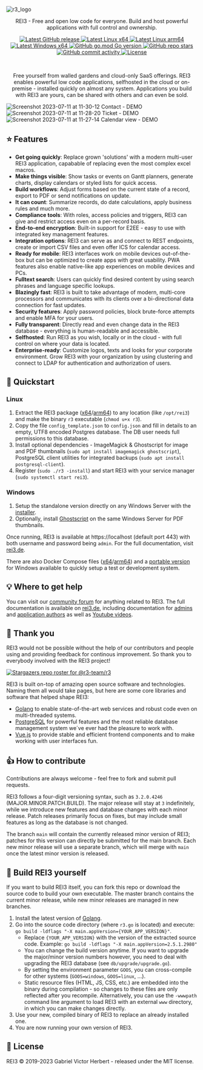 ![r3_logo](https://github.com/r3-team/r3/assets/91060542/cc3918b6-7a11-4613-8dd8-de8a9fdbac7f)

<p align="center">REI3 - Free and open low code for everyone. Build and host powerful applications with full control and ownership.</p>

<p align="center">
	<a href="https://github.com/r3-team/r3/releases" target="_blank">
		<img src="https://img.shields.io/github/v/release/r3-team/r3" alt="Latest GitHub release" />
	</a>
	<a href="https://rei3.de/latest/x64_linux" target="_blank">
		<img src="https://img.shields.io/badge/linux-x64-yellow" alt="Latest Linux x64" />
	</a>
	<a href="https://rei3.de/latest/arm64_linux" target="_blank">
		<img src="https://img.shields.io/badge/linux-arm64-yellow" alt="Latest Linux arm64" />
	</a>
	<a href="https://rei3.de/latest/x64_installer" target="_blank">
		<img src="https://img.shields.io/badge/windows-x64-00a8e8" alt="Latest Windows x64" />
	</a>
	<a href="https://img.shields.io/github/go-mod/go-version/r3-team/r3" target="_blank">
		<img src="https://img.shields.io/github/go-mod/go-version/r3-team/r3" alt="GitHub go.mod Go version" />
	</a>
	<a href="https://github.com/r3-team/r3/stargazers" target="_blank">
		<img src="https://img.shields.io/github/stars/r3-team/r3" alt="GitHub repo stars" />
	</a>
	<a href="https://github.com/r3-team/r3/commits/main" target="_blank">
		<img src="https://img.shields.io/github/commit-activity/t/r3-team/r3" alt="GitHub commit activity" />
	</a>
	<a href="https://github.com/r3-team/r3/blob/main/LICENSE" target="_blank">
		<img src="https://img.shields.io/github/license/r3-team/r3" alt="License" />
	</a>
</p>

<br />
<p align="center">Free yourself from walled gardens and cloud-only SaaS offerings. REI3 enables powerful low code applications, selfhosted in the cloud or on-premise - installed quickly on almost any system. Applications you build with REI3 are yours, can be shared with others and can even be sold.</p>

![Screenshot 2023-07-11 at 11-30-12 Contact - DEMO](https://github.com/r3-team/r3/assets/91060542/a99b7651-49a7-4d4b-9a7d-f90689bf4577)
![Screenshot 2023-07-11 at 11-28-20 Ticket - DEMO](https://github.com/r3-team/r3/assets/91060542/e88c5d55-0e57-400d-a25a-8e274d58cc4e)
![Screenshot 2023-07-11 at 11-27-14 Calendar view - DEMO](https://github.com/r3-team/r3/assets/91060542/79f6a4c2-b7ec-4d15-85b7-b0992699bddf)

## :star: Features
* **Get going quickly**: Replace grown 'solutions' with a modern multi-user REI3 application, capabable of replacing even the most complex excel macros.
* **Make things visible**: Show tasks or events on Gantt planners, generate charts, display calendars or styled lists for quick access.
* **Build workflows**: Adjust forms based on the current state of a record, export to PDF or send notifications on update.
* **It can count**: Summarize records, do date calculations, apply business rules and much more.
* **Compliance tools**: With roles, access policies and triggers, REI3 can give and restrict access even on a per-record basis.
* **End-to-end encryption**: Built-in support for E2EE - easy to use with integrated key management features.
* **Integration options**: REI3 can serve as and connect to REST endpoints, create or import CSV files and even offer ICS for calendar access.
* **Ready for mobile**: REI3 interfaces work on mobile devices out-of-the-box but can be optimized to create apps with great usability. PWA features also enable native-like app experiences on mobile devices and PCs.
* **Fulltext search**: Users can quickly find desired content by using search phrases and language specific lookups.
* **Blazingly fast**: REI3 is built to take advantage of modern, multi-core processors and communicates with its clients over a bi-directional data connection for fast updates.
* **Security features**: Apply password policies, block brute-force attempts and enable MFA for your users.
* **Fully transparent**: Directly read and even change data in the REI3 database - everything is human-readable and accessible.
* **Selfhosted**: Run REI3 as you wish, locally or in the cloud - with full control on where your data is located.
* **Enterprise-ready**: Customize logos, texts and looks for your corporate environment. Grow REI3 with your organization by using clustering and connect to LDAP for authentication and authorization of users.

## :rocket: Quickstart
### Linux
1. Extract the REI3 package ([x64](https://rei3.de/latest/x64_linux)/[arm64](https://rei3.de/latest/arm64_linux)) to any location (like `/opt/rei3`) and make the binary `r3` executable (`chmod u+x r3`).
1. Copy the file `config_template.json` to `config.json` and fill in details to an empty, UTF8 encoded Postgres database. The DB user needs full permissions to this database.
1. Install optional dependencies - ImageMagick & Ghostscript for image and PDF thumbnails (`sudo apt install imagemagick ghostscript`), PostgreSQL client utilities for integrated backups (`sudo apt install postgresql-client`).
1. Register (`sudo ./r3 -install`) and start REI3 with your service manager (`sudo systemctl start rei3`).
### Windows
1. Setup the standalone version directly on any Windows Server with the [installer](https://rei3.de/latest/x64_installer).
1. Optionally, install [Ghostscript](https://www.ghostscript.com/) on the same Windows Server for PDF thumbnails.

Once running, REI3 is available at https://localhost (default port 443) with both username and password being `admin`. For the full documentation, visit [rei3.de](https://rei3.de/en/docs).

There are also Docker Compose files ([x64](https://rei3.de/docker_x64)/[arm64](https://rei3.de/docker_arm64)) and a [portable version](https://rei3.de/latest/x64_portable) for Windows available to quickly setup a test or development system.

## :bulb: Where to get help
You can visit our [community forum](https://community.rei3.de) for anything related to REI3. The full documentation is available on [rei3.de](https://rei3.de/en/docs), including documentation for [admins](https://rei3.de/en/docs/admin) and [application authors](https://rei3.de/en/docs/builder) as well as [Youtube videos](https://www.youtube.com/channel/UCKb1YPyUV-O4GxcCdHc4Csw).

## :clap: Thank you
REI3 would not be possible without the help of our contributors and people using and providing feedback for continous improvement. So thank you to everybody involved with the REI3 project!

[![Stargazers repo roster for @r3-team/r3](https://reporoster.com/stars/dark/r3-team/r3)](https://github.com/r3-team/r3/stargazers)

REI3 is built on-top of amazing open source software and technologies. Naming them all would take pages, but here are some core libraries and software that helped shape REI3:
* [Golang](https://golang.org/) to enable state-of-the-art web services and robust code even on multi-threaded systems.
* [PostgreSQL](https://www.postgresql.org/) for powerful features and the most reliable database management system we´ve ever had the pleasure to work with.
* [Vue.js](https://vuejs.org/) to provide stable and efficient frontend components and to make working with user interfaces fun.

## :+1: How to contribute
Contributions are always welcome - feel free to fork and submit pull requests.

REI3 follows a four-digit versioning syntax, such as `3.2.0.4246` (MAJOR.MINOR.PATCH.BUILD). The major release will stay at `3` indefinitely, while we introduce new features and database changes with each minor release. Patch releases primarily focus on fixes, but may include small features as long as the database is not changed.

The branch `main` will contain the currently released minor version of REI3; patches for this version can directly be submitted for the main branch. Each new minor release will use a separate branch, which will merge with `main` once the latest minor version is released.

## :nut_and_bolt: Build REI3 yourself
If you want to build REI3 itself, you can fork this repo or download the source code to build your own executable. The master branch contains the current minor release, while new minor releases are managed in new branches.

1. Install the latest version of [Golang](https://golang.org/dl/).
1. Go into the source code directory (where `r3.go` is located) and execute: `go build -ldflags "-X main.appVersion={YOUR_APP_VERSION}"`.
   * Replace `{YOUR_APP_VERSION}` with the version of the extracted source code. Example: `go build -ldflags "-X main.appVersion=2.5.1.2980"`
   * You can change the build version anytime. If you want to upgrade the major/minor version numbers however, you need to deal with upgrading the REI3 database (see `db/upgrade/upgrade.go`).
   * By setting the environment parameter `GOOS`, you can cross-compile for other systems (`GOOS=windows`, `GOOS=linux`, ...).
   * Static resource files (HTML, JS, CSS, etc.) are embedded into the binary during compilation - so changes to these files are only reflected after you recompile. Alternatively, you can use the `-wwwpath` command line argument to load REI3 with an external `www` directory, in which you can make changes directly.
1. Use your new, compiled binary of REI3 to replace an already installed one.
1. You are now running your own version of REI3.

## :page_with_curl: License
REI3 © 2019-2023 Gabriel Victor Herbert - released under the MIT license.
